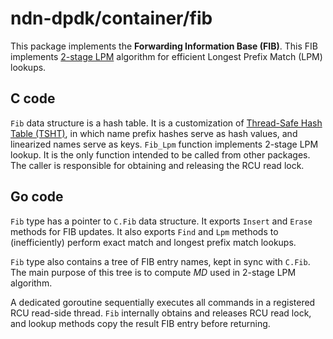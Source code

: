 # ndn-dpdk/container/fib

This package implements the **Forwarding Information Base (FIB)**.
This FIB implements [2-stage LPM](http://ieeexplore.ieee.org/document/6665203/) algorithm for efficient Longest Prefix Match (LPM) lookups.

## C code

`Fib` data structure is a hash table. It is a customization of [Thread-Safe Hash Table (TSHT)](../tsht/), in which name prefix hashes serve as hash values, and linearized names serve as keys.
`Fib_Lpm` function implements 2-stage LPM lookup. It is the only function intended to be called from other packages. The caller is responsible for obtaining and releasing the RCU read lock.

## Go code

`Fib` type has a pointer to `C.Fib` data structure.
It exports `Insert` and `Erase` methods for FIB updates.
It also exports `Find` and `Lpm` methods to (inefficiently) perform exact match and longest prefix match lookups.

`Fib` type also contains a tree of FIB entry names, kept in sync with `C.Fib`.
The main purpose of this tree is to compute *MD* used in 2-stage LPM algorithm.

A dedicated goroutine sequentially executes all commands in a registered RCU read-side thread. `Fib` internally obtains and releases RCU read lock, and lookup methods copy the result FIB entry before returning.

